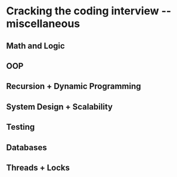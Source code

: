 # Cracking the coding interview -- miscellaneous

## Math and Logic

## OOP

## Recursion + Dynamic Programming

## System Design + Scalability

## Testing

## Databases

## Threads + Locks
